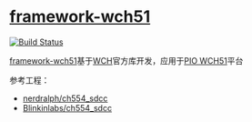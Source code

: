 ﻿# [framework-wch51](https://github.com/OS-Q/framework-wch51)

[![Build Status](https://github.com/OS-Q/framework-wch51/workflows/CI/badge.svg)](https://github.com/OS-Q/framework-wch51/actions/workflows/CI.yml)

[framework-wch51](https://github.com/OS-Q/framework-wch51)基于[WCH](https://www.wch.cn/)官方库开发，应用于[PIO WCH51](https://github.com/OS-Q/platform-wch51)平台

参考工程：
* [nerdralph/ch554_sdcc](https://github.com/nerdralph/ch554_sdcc)
* [Blinkinlabs/ch554_sdcc](https://github.com/Blinkinlabs/ch554_sdcc)
